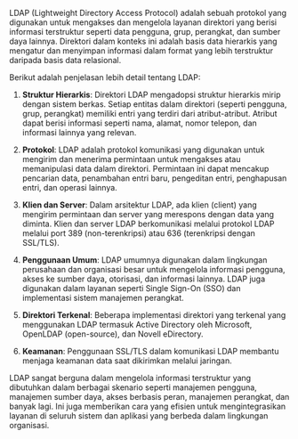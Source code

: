 LDAP (Lightweight Directory Access Protocol) adalah sebuah protokol yang digunakan untuk mengakses dan mengelola layanan direktori yang berisi informasi terstruktur seperti data pengguna, grup, perangkat, dan sumber daya lainnya. Direktori dalam konteks ini adalah basis data hierarkis yang mengatur dan menyimpan informasi dalam format yang lebih terstruktur daripada basis data relasional.

Berikut adalah penjelasan lebih detail tentang LDAP:

1. **Struktur Hierarkis**: Direktori LDAP mengadopsi struktur hierarkis mirip dengan sistem berkas. Setiap entitas dalam direktori (seperti pengguna, grup, perangkat) memiliki entri yang terdiri dari atribut-atribut. Atribut dapat berisi informasi seperti nama, alamat, nomor telepon, dan informasi lainnya yang relevan.

2. **Protokol**: LDAP adalah protokol komunikasi yang digunakan untuk mengirim dan menerima permintaan untuk mengakses atau memanipulasi data dalam direktori. Permintaan ini dapat mencakup pencarian data, penambahan entri baru, pengeditan entri, penghapusan entri, dan operasi lainnya.

3. **Klien dan Server**: Dalam arsitektur LDAP, ada klien (client) yang mengirim permintaan dan server yang merespons dengan data yang diminta. Klien dan server LDAP berkomunikasi melalui protokol LDAP melalui port 389 (non-terenkripsi) atau 636 (terenkripsi dengan SSL/TLS).

4. **Penggunaan Umum**: LDAP umumnya digunakan dalam lingkungan perusahaan dan organisasi besar untuk mengelola informasi pengguna, akses ke sumber daya, otorisasi, dan informasi lainnya. LDAP juga digunakan dalam layanan seperti Single Sign-On (SSO) dan implementasi sistem manajemen perangkat.

5. **Direktori Terkenal**: Beberapa implementasi direktori yang terkenal yang menggunakan LDAP termasuk Active Directory oleh Microsoft, OpenLDAP (open-source), dan Novell eDirectory.

6. **Keamanan**: Penggunaan SSL/TLS dalam komunikasi LDAP membantu menjaga keamanan data saat dikirimkan melalui jaringan.

LDAP sangat berguna dalam mengelola informasi terstruktur yang dibutuhkan dalam berbagai skenario seperti manajemen pengguna, manajemen sumber daya, akses berbasis peran, manajemen perangkat, dan banyak lagi. Ini juga memberikan cara yang efisien untuk mengintegrasikan layanan di seluruh sistem dan aplikasi yang berbeda dalam lingkungan organisasi.